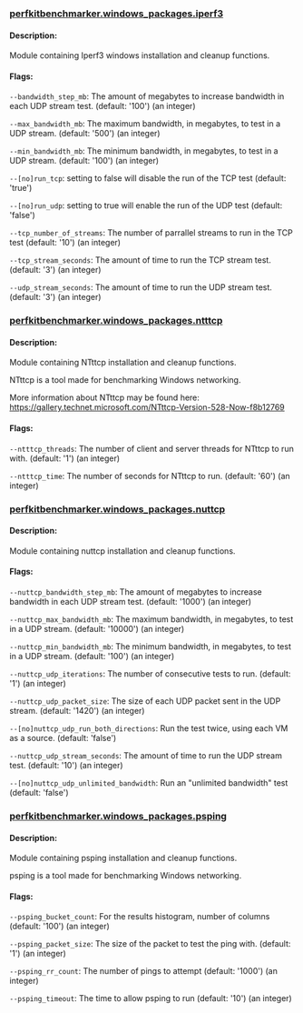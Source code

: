 ### [perfkitbenchmarker.windows_packages.iperf3 ](perfkitbenchmarker/windows_packages/iperf3.py)

#### Description:

Module containing Iperf3 windows installation and cleanup functions.

#### Flags:

`--bandwidth_step_mb`: The amount of megabytes to increase bandwidth in each UDP
    stream test.
    (default: '100')
    (an integer)

`--max_bandwidth_mb`: The maximum bandwidth, in megabytes, to test in a UDP
    stream.
    (default: '500')
    (an integer)

`--min_bandwidth_mb`: The minimum bandwidth, in megabytes, to test in a UDP
    stream.
    (default: '100')
    (an integer)

`--[no]run_tcp`: setting to false will disable the run of the TCP test
    (default: 'true')

`--[no]run_udp`: setting to true will enable the run of the UDP test
    (default: 'false')

`--tcp_number_of_streams`: The number of parrallel streams to run in the TCP
    test
    (default: '10')
    (an integer)

`--tcp_stream_seconds`: The amount of time to run the TCP stream test.
    (default: '3')
    (an integer)

`--udp_stream_seconds`: The amount of time to run the UDP stream test.
    (default: '3')
    (an integer)

### [perfkitbenchmarker.windows_packages.ntttcp ](perfkitbenchmarker/windows_packages/ntttcp.py)

#### Description:

Module containing NTttcp installation and cleanup functions.

NTttcp is a tool made for benchmarking Windows networking.

More information about NTttcp may be found here:
https://gallery.technet.microsoft.com/NTttcp-Version-528-Now-f8b12769


#### Flags:

`--ntttcp_threads`: The number of client and server threads for NTttcp to run
    with.
    (default: '1')
    (an integer)

`--ntttcp_time`: The number of seconds for NTttcp to run.
    (default: '60')
    (an integer)

### [perfkitbenchmarker.windows_packages.nuttcp ](perfkitbenchmarker/windows_packages/nuttcp.py)

#### Description:

Module containing nuttcp installation and cleanup functions.

#### Flags:

`--nuttcp_bandwidth_step_mb`: The amount of megabytes to increase bandwidth in
    each UDP stream test.
    (default: '1000')
    (an integer)

`--nuttcp_max_bandwidth_mb`: The maximum bandwidth, in megabytes, to test in a
    UDP stream.
    (default: '10000')
    (an integer)

`--nuttcp_min_bandwidth_mb`: The minimum bandwidth, in megabytes, to test in a
    UDP stream.
    (default: '100')
    (an integer)

`--nuttcp_udp_iterations`: The number of consecutive tests to run.
    (default: '1')
    (an integer)

`--nuttcp_udp_packet_size`: The size of each UDP packet sent in the UDP stream.
    (default: '1420')
    (an integer)

`--[no]nuttcp_udp_run_both_directions`: Run the test twice, using each VM as a
    source.
    (default: 'false')

`--nuttcp_udp_stream_seconds`: The amount of time to run the UDP stream test.
    (default: '10')
    (an integer)

`--[no]nuttcp_udp_unlimited_bandwidth`: Run an "unlimited bandwidth" test
    (default: 'false')

### [perfkitbenchmarker.windows_packages.psping ](perfkitbenchmarker/windows_packages/psping.py)

#### Description:

Module containing psping installation and cleanup functions.

psping is a tool made for benchmarking Windows networking.



#### Flags:

`--psping_bucket_count`: For the results histogram, number of columns
    (default: '100')
    (an integer)

`--psping_packet_size`: The size of the packet to test the ping with.
    (default: '1')
    (an integer)

`--psping_rr_count`: The number of pings to attempt
    (default: '1000')
    (an integer)

`--psping_timeout`: The time to allow psping to run
    (default: '10')
    (an integer)

